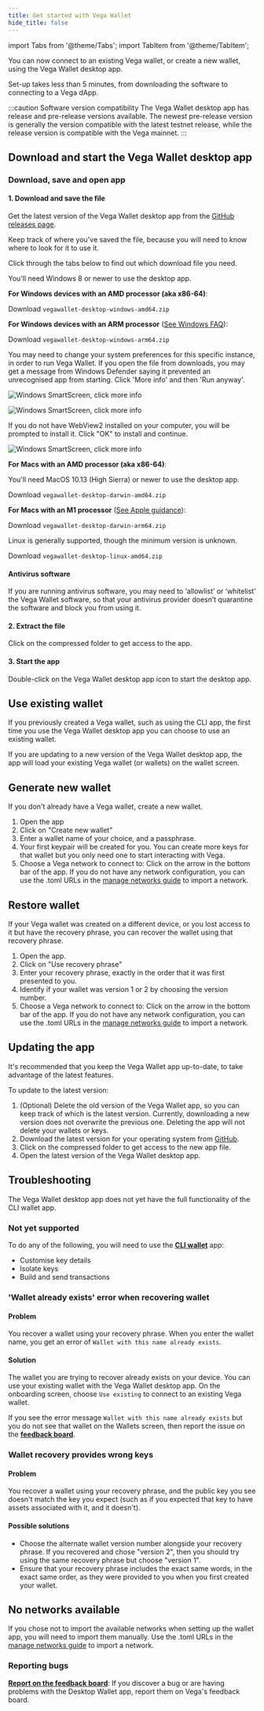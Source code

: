 ```yaml
---
title: Get started with Vega Wallet
hide_title: false
---
```

import Tabs from '@theme/Tabs';
import TabItem from '@theme/TabItem';

You can now connect to an existing Vega wallet, or create a new wallet, using the Vega Wallet desktop app.

Set-up takes less than 5 minutes, from downloading the software to connecting to a Vega dApp.

:::caution Software version compatibility
The Vega Wallet desktop app has release and pre-release versions available. The newest pre-release version is generally the version compatible with the latest testnet release, while the release version is compatible with the Vega mainnet.
:::

## Download and start the Vega Wallet desktop app

### Download, save and open app
#### 1. Download and save the file 

Get the latest version of the Vega Wallet desktop app from the [GitHub releases page](https://github.com/vegaprotocol/vegawallet-desktop/releases). 

Keep track of where you've saved the file, because you will need to know where to look for it to use it.

Click through the tabs below to find out which download file you need. 

<Tabs groupId="operating-systems">
<TabItem value="windows" label="Windows">

You'll need Windows 8 or newer to use the desktop app.

**For Windows devices with an AMD processor (aka x86-64)**: 

Download `vegawallet-desktop-windows-amd64.zip`

**For Windows devices with an ARM processor** ([See Windows FAQ](https://support.microsoft.com/en-us/windows/windows-arm-based-pcs-faq-477f51df-2e3b-f68f-31b0-06f5e4f8ebb5#ID0EFD=Windows_11)):

Download `vegawallet-desktop-windows-arm64.zip`

You may need to change your system preferences for this specific instance, in order to run Vega Wallet. If you open the file from downloads, you may get a message from Windows Defender saying it prevented an unrecognised app from starting. Click 'More info' and then 'Run anyway'.

![Windows SmartScreen, click more info](/img/software-prompt-images/smartscreen1.png)

![Windows SmartScreen, click more info](/img/software-prompt-images/smartscreen2.png)

If you do not have WebView2 installed on your computer, you will be prompted to install it. Click "OK" to install and continue.

![Windows SmartScreen, click more info](/img/software-prompt-images/webview2.png)

</TabItem>
<TabItem value="mac" label="MacOS">

**For Macs with an AMD processor (aka x86-64)**:

You'll need MacOS 10.13 (High Sierra) or newer to use the desktop app.

Download `vegawallet-desktop-darwin-amd64.zip`

**For Macs with an M1 processor** ([See Apple guidance](https://support.apple.com/en-us/HT211814)): 

Download `vegawallet-desktop-darwin-arm64.zip`
  
</TabItem>

<TabItem value="linux" label="Linux">

Linux is generally supported, though the minimum version is unknown.

Download `vegawallet-desktop-linux-amd64.zip`
</TabItem>
</Tabs>

#### Antivirus software
If you are running antivirus software, you may need to ‘allowlist’ or ‘whitelist’ the Vega Wallet software, so that your antivirus provider doesn’t quarantine the software and block you from using it.

#### 2. Extract the file
Click on the compressed folder to get access to the app. 

#### 3. Start the app 
Double-click on the Vega Wallet desktop app icon to start the desktop app. 

## Use existing wallet 
If you previously created a Vega wallet, such as using the CLI app, the first time you use the Vega Wallet desktop app you can choose to use an existing wallet. 

If you are updating to a new version of the Vega Wallet desktop app, the app will load your existing Vega wallet (or wallets) on the wallet screen.

## Generate new wallet
If you don't already have a Vega wallet, create a new wallet. 

1. Open the app
2. Click on "Create new wallet" 
3. Enter a wallet name of your choice, and a passphrase. 
4. Your first keypair will be created for you. You can create more keys for that wallet but you only need one to start interacting with Vega. 
5. Choose a Vega network to connect to: Click on the arrow in the bottom bar of the app. If you do not have any network configuration, you can use the .toml URLs in the [manage networks guide](../../cli-wallet/latest/guides/manage-networks#network-urls) to import a network.

## Restore wallet
If your Vega wallet was created on a different device, or you lost access to it but have the recovery phrase, you can recover the wallet using that recovery phrase. 

1. Open the app. 
2. Click on "Use recovery phrase"
3. Enter your recovery phrase, exactly in the order that it was first presented to you. 
4. Identify if your wallet was version 1 or 2 by choosing the version number. 
5. Choose a Vega network to connect to: Click on the arrow in the bottom bar of the app. If you do not have any network configuration, you can use the .toml URLs in the [manage networks guide](../../cli-wallet/latest/guides/manage-networks#network-urls) to import a network.

## Updating the app
It's recommended that you keep the Vega Wallet app up-to-date, to take advantage of the latest features. 

To update to the latest version:

1. (Optional) Delete the old version of the Vega Wallet app, so you can keep track of which is the latest version. Currently, downloading a new version does not overwrite the previous one. Deleting the app will not delete your wallets or keys. 
2. Download the latest version for your operating system from [GitHub](https://github.com/vegaprotocol/vegawallet-desktop/releases).
3. Click on the compressed folder to get access to the new app file. 
4. Open the latest version of the Vega Wallet desktop app.


## Troubleshooting
The Vega Wallet desktop app does not yet have the full functionality of the CLI wallet app.

### Not yet supported
To do any of the following, you will need to use the **[CLI wallet](../../cli-wallet)** app:
* Customise key details
* Isolate keys
* Build and send transactions 

### 'Wallet already exists' error when recovering wallet
#### Problem
You recover a wallet using your recovery phrase. When you enter the wallet name, you get an error of `Wallet with this name already exists`. 

#### Solution
The wallet you are trying to recover already exists on your device. You can use your existing wallet with the Vega Wallet desktop app. On the onboarding screen, choose `Use existing` to connect to an existing Vega wallet. 

If you see the error message `Wallet with this name already exists` but you do not see that wallet on the Wallets screen, then report the issue on the **[feedback board](https://github.com/vegaprotocol/feedback/discussions/)**. 

### Wallet recovery provides wrong keys 
#### Problem
You recover a wallet using your recovery phrase, and the public key you see doesn't match the key you expect (such as if you expected that key to have assets associated with it, and it doesn't). 

#### Possible solutions
* Choose the alternate wallet version number alongside your recovery phrase. If you recovered and chose "version 2", then you should try using the same recovery phrase but choose "version 1".
* Ensure that your recovery phrase includes the exact same words, in the exact same order, as they were provided to you when you first created your wallet.

## No networks available
If you chose not to import the available networks when setting up the wallet app, you will need to import them manually. Use the .toml URLs in the [manage networks guide](../../cli-wallet/latest/guides/manage-networks#network-urls) to import a network.

### Reporting bugs
**[Report on the feedback board](https://github.com/vegaprotocol/feedback/discussions/)**: If you discover a bug or are having problems with the Desktop Wallet app, report them on Vega's feedback board. 
